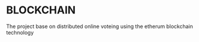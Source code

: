 ﻿# BLOCKCHAIN
The project base on distributed online voteing using the etherum blockchain technology 

